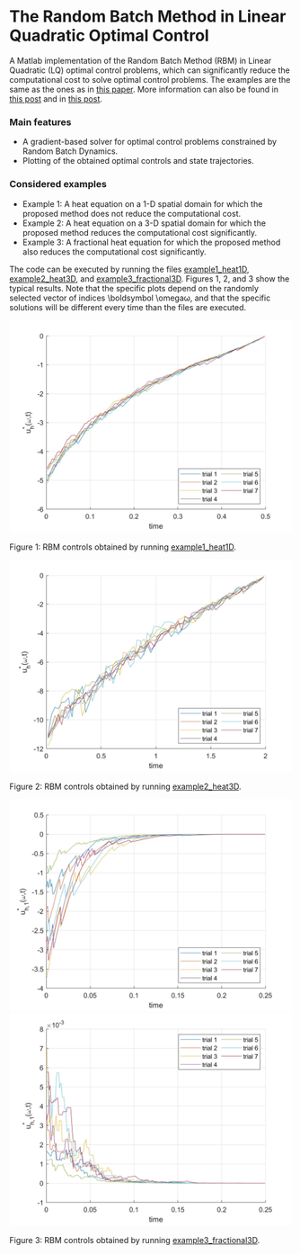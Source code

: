 # The Random Batch Method in Linear Quadratic Optimal Control
A Matlab implementation of the Random Batch Method (RBM) in Linear Quadratic (LQ) optimal control problems, which can significantly reduce the computational cost to solve optimal control problems. 
The examples are the same as the ones as in [this paper](https://link.springer.com/article/10.1007/s00211-022-01290-3). 
More information can also be found in [this post](https://dcn.nat.fau.eu/random-batch-methods-for-linear-quadratic-optimal-control-problems/) and in [this post](https://dcn.nat.fau.eu/randomized-time-splitting-in-linear-quadratic-optimal-control/). 

### Main features
* A gradient-based solver for optimal control problems constrained by Random Batch Dynamics. 
* Plotting of the obtained optimal controls and state trajectories.

### Considered examples
* Example 1: A heat equation on a 1-D spatial domain for which the proposed method does not reduce the computational cost.
* Example 2: A heat equation on a 3-D spatial domain for which the proposed method reduces the computational cost significantly.
* Example 3: A fractional heat equation for which the proposed method also reduces the computational cost significantly.

The code can be executed by running the files [example1_heat1D](example1_heat1D), [example2_heat3D](example2_heat3D), and [example3_fractional3D](example3_fractional3D). Figures 1, 2, and 3 show the typical results. Note that the specific plots depend on the randomly selected vector of indices \boldsymbol \omegaω, and that the specific solutions will be different every time than the files are executed.

![example1_heat1D_control.jpg](example1_heat1D_control.jpg)

Figure 1: RBM controls obtained by running [example1_heat1D](example1_heat1D).

![example2_heat3D_control.jpg](example2_heat3D_control.jpg)

Figure 2: RBM controls obtained by running [example2_heat3D](example2_heat3D).

![example3_fractional1D_control1.jpg](example3_fractional1D_control1.jpg)
![example3_fractional1D_control1.jpg](example3_fractional1D_control2.jpg)

Figure 3: RBM controls obtained by running [example3_fractional3D](example3_fractional3D).
